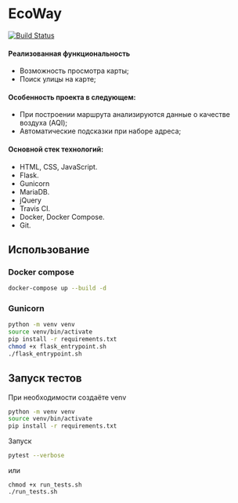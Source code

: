 # EcoWay

[![Build Status](https://app.travis-ci.com/Sleepless-hackathon/EcoWay.svg?branch=main)](https://app.travis-ci.com/Sleepless-hackathon/EcoWay)

<h4>Реализованная функциональность</h4>
<ul>
    <li>Возможность просмотра карты;</li>
    <li>Поиск улицы на карте;</li>
</ul>
<h4>Особенность проекта в следующем:</h4>
<ul>
 <li>При построении маршрута анализируются данные о качестве воздуха (AQI);</li>
 <li>Автоматические подсказки при наборе адреса;</li>
 </ul>
<h4>Основной стек технологий:</h4>
<ul>
	<li>HTML, CSS, JavaScript.</li>
	<li>Flask.</li>
	<li>Gunicorn</li>
    <li>MariaDB.</li>
    <li>jQuery</li>
	<li>Travis CI.</li>
	<li>Docker,  Docker Compose.</li>
	<li>Git.</li>

 </ul>

## Использование

### Docker compose

```bash
docker-compose up --build -d
```

### Gunicorn

```bash
python -m venv venv
source venv/bin/activate
pip install -r requirements.txt
chmod +x flask_entrypoint.sh
./flask_entrypoint.sh
```

## Запуск тестов

При необходимости создаёте venv

```bash
python -m venv venv
source venv/bin/activate
pip install -r requirements.txt
```

Запуск

```bash
pytest --verbose
```

или

```
chmod +x run_tests.sh
./run_tests.sh
```
